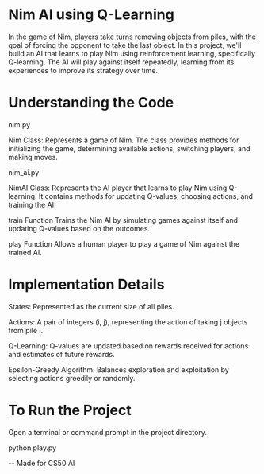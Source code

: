 # Nim AI using Q-Learning
In the game of Nim, players take turns removing objects from piles, with the goal of forcing the opponent to take the last object. In this project, we'll build an AI that learns to play Nim using reinforcement learning, specifically Q-learning. The AI will play against itself repeatedly, learning from its experiences to improve its strategy over time.

# Understanding the Code
nim.py

Nim Class: Represents a game of Nim. The class provides methods for initializing the game, determining available actions, switching players, and making moves.

nim_ai.py

NimAI Class: Represents the AI player that learns to play Nim using Q-learning. It contains methods for updating Q-values, choosing actions, and training the AI.

train Function
Trains the Nim AI by simulating games against itself and updating Q-values based on the outcomes.

play Function
Allows a human player to play a game of Nim against the trained AI.

# Implementation Details
States: Represented as the current size of all piles.

Actions: A pair of integers (i, j), representing the action of taking j objects from pile i.

Q-Learning: Q-values are updated based on rewards received for actions and estimates of future rewards.

Epsilon-Greedy Algorithm: Balances exploration and exploitation by selecting actions greedily or randomly.

# To Run the Project
Open a terminal or command prompt in the project directory.

python play.py

--
Made for CS50 AI

